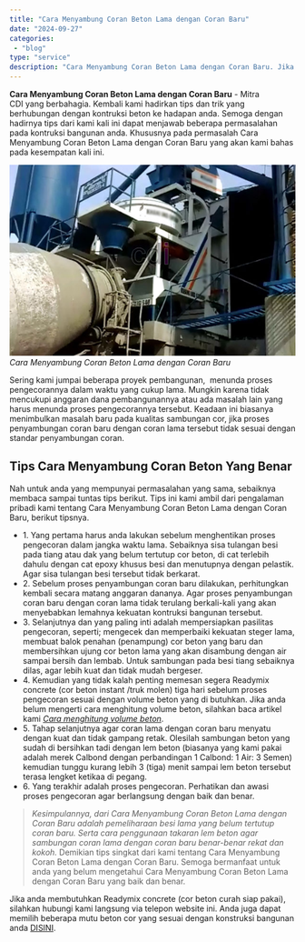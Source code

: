 ```yaml
---
title: "Cara Menyambung Coran Beton Lama dengan Coran Baru"
date: "2024-09-27"
categories:
 - "blog"
type: "service"
description: "Cara Menyambung Coran Beton Lama dengan Coran Baru. Jika anda membutuhkan Readymix concrete (cor beton curah siap pakai), silahkan hubungi kami langsung via..."
---
```


**Cara Menyambung Coran Beton Lama dengan Coran Baru** - Mitra CDI yang berbahagia. Kembali kami hadirkan tips dan trik yang berhubungan dengan kontruksi beton ke hadapan anda. Semoga dengan hadirnya tips dari kami kali ini dapat menjawab beberapa permasalahan pada kontruksi bangunan anda. Khususnya pada permasalah Cara Menyambung Coran Beton Lama dengan Coran Baru yang akan kami bahas pada kesempatan kali ini.

![Cara Menyambung Coran Beton Lama dengan Coran Baru](/images/blog/pengolahan-beton-cor.jpg)
*Cara Menyambung Coran Beton Lama dengan Coran Baru*

Sering kami jumpai beberapa proyek pembangunan,  menunda proses pengecorannya dalam waktu yang cukup lama. Mungkin karena tidak mencukupi anggaran dana pembangunannya atau ada masalah lain yang harus menunda proses pengecorannya tersebut. Keadaan ini biasanya menimbulkan masalah baru pada kualitas sambungan cor, jika proses penyambungan coran baru dengan coran lama tersebut tidak sesuai dengan standar penyambungan coran.

 ## Tips Cara Menyambung Coran Beton Yang Benar

Nah untuk anda yang mempunyai permasalahan yang sama, sebaiknya membaca sampai tuntas tips berikut. Tips ini kami ambil dari pengalaman pribadi kami tentang Cara Menyambung Coran Beton Lama dengan Coran Baru, berikut tipsnya.
- 1\. Yang pertama harus anda lakukan sebelum menghentikan proses pengecoran dalam jangka waktu lama. Sebaiknya sisa tulangan besi pada tiang atau dak yang belum tertutup cor beton, di cat terlebih dahulu dengan cat epoxy khusus besi dan menutupnya dengan pelastik. Agar sisa tulangan besi tersebut tidak berkarat.
- 2\. Sebelum proses penyambungan coran baru dilakukan, perhitungkan kembali secara matang anggaran dananya. Agar proses penyambungan coran baru dengan coran lama tidak terulang berkali-kali yang akan menyebabkan lemahnya kekuatan kontruksi bangunan tersebut.
- 3\. Selanjutnya dan yang paling inti adalah mempersiapkan pasilitas pengecoran, seperti; mengecek dan memperbaiki kekuatan steger lama, membuat balok penahan (penampung) cor beton yang baru dan membersihkan ujung cor beton lama yang akan disambung dengan air sampai bersih dan lembab. Untuk sambungan pada besi tiang sebaiknya dilas, agar lebih kuat dan tidak mudah bergeser.
- 4\. Kemudian yang tidak kalah penting memesan segera Readymix concrete (cor beton instant /truk molen) tiga hari sebelum proses pengecoran sesuai dengan volume beton yang di butuhkan. Jika anda belum mengerti cara menghitung volume beton, silahkan baca artikel kami [_Cara menghitung volume beton_](/blog/cara-menghitung-kebutuhan-cor-beton "Cara Menghitung Kebutuhan Cor Beton").
- 5\. Tahap selanjutnya agar coran lama dengan coran baru menyatu dengan kuat dan tidak gampang retak. Olesilah sambungan beton yang sudah di bersihkan tadi dengan lem beton (biasanya yang kami pakai adalah merek Calbond dengan perbandingan 1 Calbond: 1 Air: 3 Semen) kemudian tunggu kurang lebih 3 (tiga) menit sampai lem beton tersebut terasa lengket ketikaa di pegang.
- 6\. Yang terakhir adalah proses pengecoran. Perhatikan dan awasi proses pengecoran agar berlangsung dengan baik dan benar.

> _Kesimpulannya, dari Cara Menyambung Coran Beton Lama dengan Coran Baru adalah pemeliharaan besi lama yang belum tertutup coran baru. Serta cara penggunaan takaran lem beton agar sambungan coran lama dengan coran baru benar-benar rekat dan kokoh._
Demikian tips singkat dari kami tentang Cara Menyambung Coran Beton Lama dengan Coran Baru. Semoga bermanfaat untuk anda yang belum mengetahui Cara Menyambung Coran Beton Lama dengan Coran Baru yang baik dan benar.

Jika anda membutuhkan Readymix concrete (cor beton curah siap pakai), silahkan hubungi kami langsung via telepon website ini. Anda juga dapat memilih beberapa mutu beton cor yang sesuai dengan konstruksi bangunan anda [DISINI](/harga-ready-mix).

